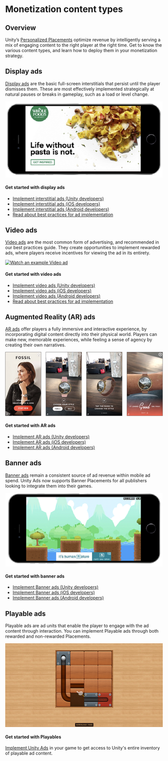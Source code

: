 # Monetization content types
## Overview
Unity’s [Personalized Placements](MonetizationPersonalizedPlacements.md) optimize revenue by intelligently serving a mix of engaging content to the right player at the right time. Get to know the various content types, and learn how to deploy them in your monetization strategy.   

## Display ads
[Display ads](MonetizationBasicIntegration.md) are the basic full-screen interstitials that persist until the player dismisses them. These are most effectively implemented strategically at natural pauses or breaks in gameplay, such as a load or level change.

![Example of a Display ad.](images/DisplayAd.png)

#### Get started with display ads
* [Implement interstitial ads (Unity developers)](MonetizationBasicIntegrationUnity.md)
* [Implement interstitial ads (iOS developers)](MonetizationBasicIntegrationIos.md)
* [Implement interstitial ads (Android developers)](MonetizationBasicIntegrationAndroid.md)
* [Read about best practices for ad implementation](MonetizationResourcesBestPracticesAds.md)

## Video ads
[Video ads](MonetizationBasicIntegration.md) are the most common form of advertising, and recommended in our best practices guide. They create opportunities to implement rewarded ads, where players receive incentives for viewing the ad in its entirety. 

[![Watch an example Video ad](https://github.com/Applifier/unity-ads/wiki/monetization/VideoAdCapture.png)](https://www.youtube.com/embed/6KUos_LjcbY?autoplay=1&disablekb=1&html5=1&iv_load_policy=3&modestbranding=1&showinfo=0)

#### Get started with video ads
* [Implement video ads (Unity developers)](MonetizationBasicIntegrationUnity.md)
* [Implement video ads (iOS developers)](MonetizationBasicIntegrationIos.md)
* [Implement video ads (Android developers)](MonetizationBasicIntegrationAndroid.md)
* [Read about best practices for ad implementation](MonetizationResourcesBestPracticesAds.md)

## Augmented Reality (AR) ads
[AR ads](MonetizationArAds.md) offer players a fully immersive and interactive experience, by incorporating digital content directly into their physical world. Players can make new, memorable experiences, while feeling a sense of agency by creating their own narratives.

![Example of an AR ad.](images/ARexample.png)

#### Get started with AR ads
* [Implement AR ads (Unity developers)](MonetizationArAdsUnity.md)
* [Implement AR ads (iOS developers)](MonetizationArAdsIos.md)
* [Implement AR ads (Android developers)](MonetizationArAdsAndroid.md)

## Banner ads
[Banner ads](MonetizationBannerAds.md) remain a consistent source of ad revenue within mobile ad spend. Unity Ads now supports Banner Placements for all publishers looking to integrate them into their games. 

![Example of a banner ad.](images/BannerExample.png)

#### Get started with banner ads
* [Implement Banner ads (Unity developers)](MonetizationBannerAdsUnity.md)
* [Implement Banner ads (iOS developers)](MonetizationBannerAdsIos.md)
* [Implement Banner ads (Android developers)](MonetizationBannerAdsAndroid.md)

## Playable ads
Playable ads are ad units that enable the player to engage with the ad content through interaction. You can implement Playable ads through both rewarded and non-rewarded Placements.

![Example of a Playable ad.](images/PlayableAd.png)

#### Get started with Playables
[Implement Unity Ads](MonetizationBasicIntegration.md) in your game to get access to Unity's entire inventory of playable ad content.